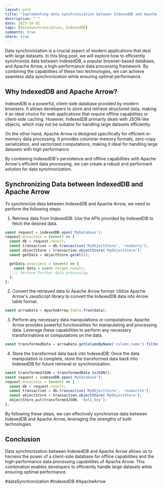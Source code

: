 ```yaml
---
layout: post
title: "Implementing data synchronization between IndexedDB and Apache Arrow"
description: " "
date: 2023-10-01
tags: [dataSynchronization, IndexedDB]
comments: true
share: true
---
```


Data synchronization is a crucial aspect of modern applications that deal with large datasets. In this blog post, we will explore how to efficiently synchronize data between IndexedDB, a popular browser-based database, and Apache Arrow, a high-performance data processing framework. By combining the capabilities of these two technologies, we can achieve seamless data synchronization while ensuring optimal performance.

## Why IndexedDB and Apache Arrow?

IndexedDB is a powerful, client-side database provided by modern browsers. It allows developers to store and retrieve structured data, making it an ideal choice for web applications that require offline capabilities or client-side caching. However, IndexedDB primarily deals with JSON-like objects, which may not be suitable for handling large datasets efficiently.

On the other hand, Apache Arrow is designed specifically for efficient in-memory data processing. It provides columnar memory formats, zero-copy serialization, and vectorized computations, making it ideal for handling large datasets with high performance.

By combining IndexedDB's persistence and offline capabilities with Apache Arrow's efficient data processing, we can create a robust and performant solution for data synchronization.

## Synchronizing Data between IndexedDB and Apache Arrow

To synchronize data between IndexedDB and Apache Arrow, we need to perform the following steps:

1. Retrieve data from IndexedDB: Use the APIs provided by IndexedDB to fetch the desired data. 
```javascript
const request = indexedDB.open('MyDatabase');
request.onsuccess = (event) => {
  const db = request.result;
  const transaction = db.transaction('MyObjectStore', 'readonly');
  const objectStore = transaction.objectStore('MyObjectStore');
  const getData = objectStore.getAll();

  getData.onsuccess = (event) => {
    const data = event.target.result;
    // Perform further data processing
  };
};
```

2. Convert the retrieved data to Apache Arrow format: Utilize Apache Arrow's JavaScript library to convert the IndexedDB data into Arrow table format.
```javascript
const arrowData = ApacheArrow.Table.from(data);
```

3. Perform any necessary data manipulations or computations: Apache Arrow provides powerful functionalities for manipulating and processing data. Leverage these capabilities to perform any necessary transformations or computations on the data.
```javascript
const transformedData = arrowData.getColumnByName('column_name').filter((value) => value > 10);
```

4. Store the transformed data back into IndexedDB: Once the data manipulation is complete, store the transformed data back into IndexedDB for future retrieval or synchronization.
```javascript
const transformedJSON = transformedData.toJSON();
const request = indexedDB.open('MyDatabase');
request.onsuccess = (event) => {
  const db = request.result;
  const transaction = db.transaction('MyObjectStore', 'readwrite');
  const objectStore = transaction.objectStore('MyObjectStore');
  objectStore.put(transformedJSON, 'data_key');
};
```

By following these steps, we can effectively synchronize data between IndexedDB and Apache Arrow, leveraging the strengths of both technologies.

## Conclusion

Data synchronization between IndexedDB and Apache Arrow allows us to harness the power of a client-side database for offline capabilities and the high-performance data processing capabilities of Apache Arrow. This combination enables developers to efficiently handle large datasets while ensuring optimal performance.

#dataSynchronization #IndexedDB #ApacheArrow